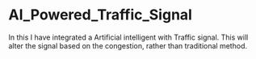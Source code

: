# AI_Powered_Traffic_Signal
In this I have integrated a Artificial intelligent with Traffic signal. This will alter the signal based on the congestion, rather than traditional method.


